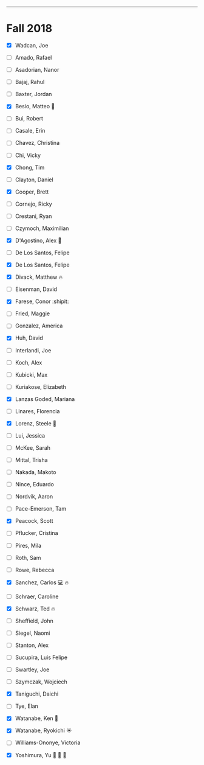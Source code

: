  ------------
 
 # Fall 2018
 
 - [x] Wadcan, Joe
 
 - [ ] Amado, Rafael
 - [ ] Asadorian, Nanor
 - [ ] Bajaj, Rahul
 - [ ] Baxter, Jordan
 - [x] Besio, Matteo :see_no_evil:
 - [ ] Bui, Robert
 - [ ] Casale, Erin
 - [ ] Chavez, Christina
 - [ ] Chi, Vicky
 - [x] Chong, Tim
 - [ ] Clayton, Daniel
 - [x] Cooper, Brett
 - [ ] Cornejo, Ricky
- [ ] Crestani, Ryan
- [ ] Czymoch, Maximilian
- [X] D'Agostino, Alex :pineapple:
- [ ] De Los Santos, Felipe
- [X] De Los Santos, Felipe
- [X] Divack, Matthew :fire:
- [ ] Eisenman, David
- [X] Farese, Conor :shipit:
 - [ ] Fried, Maggie
 - [ ] Gonzalez, America
 - [X] Huh, David
 - [ ] Interlandi, Joe
 - [ ] Koch, Alex
 - [ ] Kubicki, Max
 - [ ] Kuriakose, Elizabeth
 - [X] Lanzas Goded, Mariana
 - [ ] Linares, Florencia
 - [X] Lorenz, Steele :frog:
 - [ ] Lui, Jessica
 - [ ] McKee, Sarah
 - [ ] Mittal, Trisha
 - [ ] Nakada, Makoto
 - [ ] Nince, Eduardo
 - [ ] Nordvik, Aaron
 - [ ] Pace-Emerson, Tam
 - [X] Peacock, Scott
 - [ ] Pflucker, Cristina
 - [ ] Pires, Mila
 - [ ] Roth, Sam
 - [ ] Rowe, Rebecca
 - [X] Sanchez, Carlos :computer: :fire:
 - [ ] Schraer, Caroline
 - [X] Schwarz, Ted :fire:
 - [ ] Sheffield, John
 - [ ] Siegel, Naomi
 - [ ] Stanton, Alex
 - [ ] Sucupira, Luis Felipe
 - [ ] Swartley, Joe
 - [ ] Szymczak, Wojciech
 - [X] Taniguchi, Daichi
 - [ ] Tye, Elan
 - [X] Watanabe, Ken  :jack_o_lantern:
 - [X] Watanabe, Ryokichi :sunny:
 - [ ] Williams-Ononye, Victoria
 - [X] Yoshimura, Yu :rocket: :rocket: :rocket:
